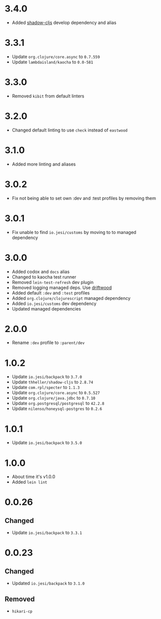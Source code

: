 # 3.4.0

* Added [shadow-cljs](https://github.com/thheller/shadow-cljs) develop dependency and alias

# 3.3.1

* Update `org.clojure/core.async` to `0.7.559`
* Update `lambdaisland/kaocha` to `0.0-581`

# 3.3.0

* Removed `kibit` from default linters

# 3.2.0

* Changed default linting to use `check` instead of `eastwood`

# 3.1.0

* Added more linting and aliases

# 3.0.2

* Fix not being able to set own :dev and :test profiles by removing them

# 3.0.1

* Fix unable to find `io.jesi/customs` by moving to to managed dependency

# 3.0.0

* Added codox and `docs` alias
* Changed to kaocha test runner
* Removed `lein-test-refresh` dev plugin
* Removed logging managed deps. Use [driftwood](https://github.com/jesims/driftwood)
* Added default `:dev` and `:test` profiles
* Added `org.clojure/clojurescript` managed dependency
* Added `io.jesi/customs` dev dependency
* Updated managed dependencies

# 2.0.0
* Rename `:dev` profile to `:parent/dev`

# 1.0.2
* Update `io.jesi/backpack` to `3.7.0`
* Update `thheller/shadow-cljs` to `2.8.74`
* Update `com.rpl/specter` to `1.1.3`
* Update `org.clojure/core.async` to `0.5.527`
* Update `org.clojure/java.jdbc` to `0.7.10`
* Update `org.postgresql/postgresql` to `42.2.8`
* Update `nilenso/honeysql-postgres` to `0.2.6`

# 1.0.1
* Update `io.jesi/backpack` to `3.5.0`

# 1.0.0
* About time it's v1.0.0
* Added `lein lint`

# 0.0.26

## Changed
* Update `io.jesi/backpack` to `3.3.1`

# 0.0.23

## Changed
* Updated `io.jesi/backpack` to `3.1.0`

## Removed
* `hikari-cp`
